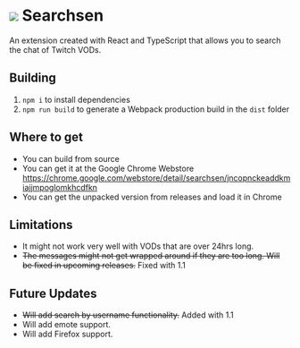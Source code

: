 # <img src="https://cdn.7tv.app/emote/61d74d1e27a4f6d6544dbafa/1x"/> Searchsen

An extension created with React and TypeScript that allows you to search the chat of Twitch VODs.

## Building

1. `npm i` to install dependencies
2. `npm run build` to generate a Webpack production build in the `dist` folder

## Where to get

- You can build from source
- You can get it at the Google Chrome Webstore https://chrome.google.com/webstore/detail/searchsen/jncopnckeaddkmiajjmpoglomkhcdfkn
- You can get the unpacked version from releases and load it in Chrome

## Limitations

- It might not work very well with VODs that are over 24hrs long.
- <s>The messages might not get wrapped around if they are too long. Will be fixed in upcoming releases.</s> Fixed with 1.1

## Future Updates

- <s>Will add search by username functionality.</s> Added with 1.1
- Will add emote support.
- Will add Firefox support.
